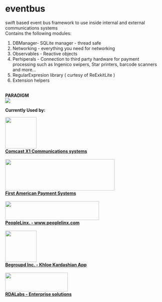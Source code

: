 # eventbus
swift based event bus framework to use inside internal and external communications systems<br />
Contains the following modules:<br />
1. DBManager- SQLite manager - thread safe <br />
2. Networking - everything you need for networking <br />
3. Observables - Reactive objects <br />
4. Perhiperals - Connection to third party hardware for payment processing such as Ingenico swipers, Star printers, barcode scanners and more...<br />
5. RegularExpresion library ( curtesy of ReExkitLite )<br />
6. Extension helpers<br /><br />

<b>PARADIGM</b><br />
<img src="https://i.imgsafe.org/77e504f127.png"></a>

<b>Currently Used by:</b> <br />
<p>
<a href="http://www.xfinity.com/x1a">
<img src="https://cnet4.cbsistatic.com/hub/i/r/2013/10/10/31a1c58d-6ddf-11e3-913e-14feb5ca9861/resize/620x/49bccf1482ee648eb8e97f5257e31bd4/X1_logo.png" width="100" height="100"><br />
<b>Comcast X1 Communications systems</b></a>
<br />
<br />
<a href="http://www.goemerchant.com">
<img src="http://www.goemerchant.com/images/goe-logo-shadow.png" width="350" height="100"><br />
<b>First American Payment Systems</b></a>
<br />
<br />
<a href="http://www.peoplelinx.com">
<img src="http://ww1.prweb.com/prfiles/2015/01/21/12496492/gI_86724_peoplelinx_logo_new.png" width="300" height="60"><br />
<b>PeopleLinx. - www.peoplelinx.com</b></a>
<br />
<br />
<a href="http://www.huffingtonpost.com/entry/khloe-kardashian-app-begroupd_us_55c2621ae4b0f7f0bebb675a">
<img src="https://pbs.twimg.com/profile_images/615619857300783108/yaMclnKa_400x400.png" width="100" height="100"><br />
<b>Begroupd Inc. - Khloe Kardashian App</b></a>
<br />
<br />
<a href="http://www.rdalabs.com/">
<img src="http://www.rdalabs.com/wp-content/themes/rdalabs/img/logo.png" width="200" height="60"><br />
<b>RDALabs - Enterprise solutions</b></a>
